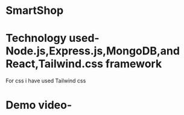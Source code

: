 # SmartShop
# Technology used- Node.js,Express.js,MongoDB,and React,Tailwind.css framework
For css i have used Tailwind css
# Demo video-


